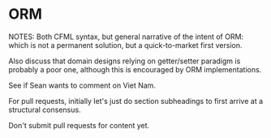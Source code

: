# ORM #

NOTES:
Both CFML syntax, but general narrative of the intent of ORM: which is not a permanent solution, but a quick-to-market first version.

Also discuss that domain designs relying on getter/setter paradigm is probably a poor one, although this is encouraged by ORM implementations.

See if Sean wants to comment on Viet Nam.

For pull requests, initially let's just do section subheadings to first arrive at a structural consensus.

Don't submit pull requests for content yet.
